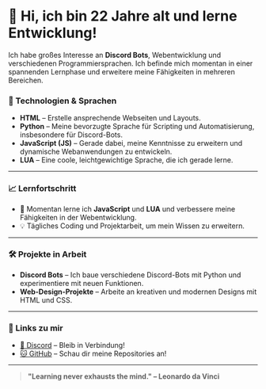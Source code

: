 # 👋 Hi, ich bin 22 Jahre alt und lerne Entwicklung!

Ich habe großes Interesse an **Discord Bots**, Webentwicklung und verschiedenen Programmiersprachen. Ich befinde mich momentan in einer spannenden Lernphase und erweitere meine Fähigkeiten in mehreren Bereichen.

### 🔧 Technologien & Sprachen

- **HTML** – Erstelle ansprechende Webseiten und Layouts.
- **Python** – Meine bevorzugte Sprache für Scripting und Automatisierung, insbesondere für Discord-Bots.
- **JavaScript (JS)** – Gerade dabei, meine Kenntnisse zu erweitern und dynamische Webanwendungen zu entwickeln.
- **LUA** – Eine coole, leichtgewichtige Sprache, die ich gerade lerne.

---

### 📈 Lernfortschritt

- 🌱 Momentan lerne ich **JavaScript** und **LUA** und verbessere meine Fähigkeiten in der Webentwicklung.
- 💡 Tägliches Coding und Projektarbeit, um mein Wissen zu erweitern.

---

### 🛠️ Projekte in Arbeit

- **Discord Bots** – Ich baue verschiedene Discord-Bots mit Python und experimentiere mit neuen Funktionen.
- **Web-Design-Projekte** – Arbeite an kreativen und modernen Designs mit HTML und CSS.

---

### 🔗 Links zu mir

- [💬 Discord](https://discord.com) – Bleib in Verbindung!
- [🐱 GitHub](https://github.com) – Schau dir meine Repositories an!

---

> **"Learning never exhausts the mind." – Leonardo da Vinci**


